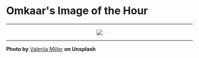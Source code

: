 # Omkaar's Image of the Hour

---

<div align="center">

<a href="https://unsplash.com/photos/coffee-is-brewing-in-a-glass-cup-Ng5UHsSsR98">
  <img src="https://images.unsplash.com/photo-1749137997054-d556a40051aa?crop=entropy&cs=tinysrgb&fit=max&fm=jpg&ixid=M3w3NjA2Nzh8MHwxfHJhbmRvbXx8fHx8fHx8fDE3NDk4OTE2MDB8&ixlib=rb-4.1.0&q=80&w=1080" style="max-width:100%; height:auto;">
</a>



</div>

---

**Photo by** [Valeriia Miller](https://unsplash.com/@valeriiamiller) **on Unsplash**

